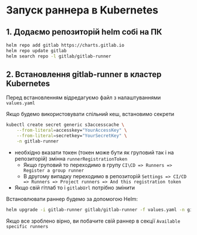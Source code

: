# Запуск раннера в Kubernetes

## 1. Додаємо репозиторій helm собі на ПК

```bash
helm repo add gitlab https://charts.gitlab.io
helm repo update gitlab
helm search repo -l gitlab/gitlab-runner
```

## 2. Встановлення gitlab-runner в кластер Kubernetes

Перед встановленням відредагуємо файл з налаштуваннями ```values.yaml```

Якщо будемо використовувати спільний кеш, встановимо секрети
```bash
kubectl create secret generic s3accesscache \
    --from-literal=accesskey="YourAccessKey" \
    --from-literal=secretkey="YourSecretKey" \
    -n gitlab-runner
```

* необхідно вказати токен (токен може бути як груповий так і на репозиторій) змінна `runnerRegistrationToken`
  * Якщо груповий то переходимо в групу ``CI\CD => Runners => Register a group runner``
  * В другому випадку переходимо в репозиторій ``Settings => CI/CD => Runners => Project runners => And this registration token``
* Якщо свій гітлаб то і `gitlabUrl` потрібно змінити

Встановлювати раннер будемо за допомогою Helm:

```bash
helm upgrade -i gitlab-runner gitlab/gitlab-runner -f values.yaml -n gitlab-runner --create-namespace
```

Якщо все зроблено вірно, ви побачите свій раннер в секції `Available specific runners`
